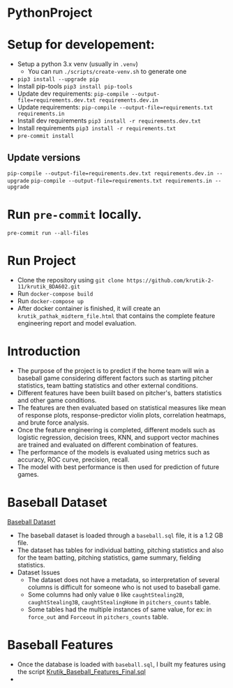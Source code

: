 # PythonProject

# Setup for developement:

- Setup a python 3.x venv (usually in `.venv`)
  - You can run `./scripts/create-venv.sh` to generate one
- `pip3 install --upgrade pip`
- Install pip-tools `pip3 install pip-tools`
- Update dev requirements: `pip-compile --output-file=requirements.dev.txt requirements.dev.in`
- Update requirements: `pip-compile --output-file=requirements.txt requirements.in`
- Install dev requirements `pip3 install -r requirements.dev.txt`
- Install requirements `pip3 install -r requirements.txt`
- `pre-commit install`

## Update versions

`pip-compile --output-file=requirements.dev.txt requirements.dev.in --upgrade`
`pip-compile --output-file=requirements.txt requirements.in --upgrade`

# Run `pre-commit` locally.

`pre-commit run --all-files`

# Run Project
- Clone the repository using `git clone https://github.com/krutik-2-11/krutik_BDA602.git`
- Run `docker-compose build` 
- Run `docker-compose up`
- After docker container is finished, it will create an `krutik_pathak_midterm_file.html` that contains the complete feature engineering report and model evaluation. 

# Introduction
- The purpose of the project is to predict if the home team will win a baseball game considering different factors such as starting pitcher statistics, team batting statistics and other external   conditions.
- Different features have been buiilt based on pitcher's, batters statistics and other game conditions.
- The features are then evaluated based on statistical measures like mean of response plots, response-predictor violin plots, correlation heatmaps, and brute force analysis.
- Once the feature engineering is completed, different models such as logistic regression, decision trees, KNN, and support vector machines are trained and evaluated on different combination of   features.
- The performance of the models is evaluated using metrics such as accuracy, ROC curve, precision, recall.
- The model with best performance is then used for prediction of future games.

# Baseball Dataset
[Baseball Dataset](https://teaching.mrsharky.com/data/baseball.sql.tar.gz)
- The baseball dataset is loaded through a `baseball.sql` file, it is a 1.2 GB file.
- The dataset has tables for individual batting, pitching statistics and also for the team batting, pitching statistics, game summary, fielding statistics.
- Dataset Issues
  * The dataset does not have a metadata, so interpretation of several columns is difficult for someone who is not used to baseball game.
  * Some columns had only value `0` like `caughtStealing2B`, `caughtStealing3B`, `caughtStealingHome` in `pitchers_counts` table.
  * Some tables had the multiple instances of same value, for ex: in `force_out` and `Forceout` in `pitchers_counts` table.  

# Baseball Features
- Once the database is loaded with `baseball.sql`, I built my features using the script [Krutik_Baseball_Features_Final.sql](https://github.com/krutik-2-11/krutik_BDA602/blob/final/scripts/final/Krutik_Baseball_Features_Final.sql)
- 

